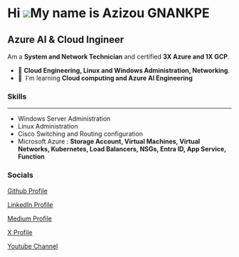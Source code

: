 Hi ![](https://user-images.githubusercontent.com/18350557/176309783-0785949b-9127-417c-8b55-ab5a4333674e.gif)My name is Azizou GNANKPE
======================================================================================================================================

Azure AI & Cloud Ingineer
-------------------------


Am a **System and Network Technician** and certified **3X Azure and 1X GCP**. 

*  🧠  **Cloud Engineering, Linux and Windows Administration, Networking**.
*   🧠  I'm learning **Cloud computing and Azure AI Engineering**
    
  ### Skills
  -------------------------
  - Windows Server Administration
  - Linux Administration
  - Cisco Switching and Routing configuration
  - Microsoft Azure : **Storage Account, Virtual Machines, Virtual Networks, Kubernetes, Load Balancers, NSGs, Entra ID, App Service, Function**

  ### Socials
                  
                  
[Github Profile](https://www.github.com/Curious4Tech)
                  
[LinkedIn Profile](https://www.linkedin.com/in/azizou-gnankpe/)
                    
[Medium Profile](http://www.medium.com/Curious4Tech)
                   
[X Profile](https://www.x.com/philantrop_23)
                    
[Youtube Channel](https://www.youtube.com/@NexTechIQ)
                  
